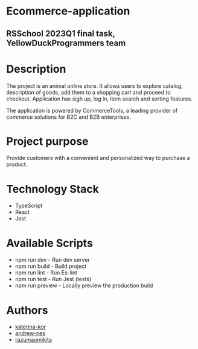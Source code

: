 # Ecommerce-application
## RSSchool 2023Q1 final task, YellowDuckProgrammers team

# Description
The project is an animal online store. It allows users to explore catalog, description of goods, add them to a shopping cart and proceed to checkout. 
Application has sigh up, log in, item search and sorting features.

The application is powered by CommerceTools, a leading provider of commerce solutions for B2C and B2B enterprises.

# Project  purpose

Provide customers with a convenient and personalized way to purchase a product.

# Technology Stack
* TypeScript
* React
* Jest

# Available Scripts
 * npm run dev - Run dev server
 * npm run build - Build project
 * npm run lint - Run Es-lint
 * npm run test - Run Jest (tests)
 * npm run preview - Locally preview the production build
    
# Authors
* [katerina-kor](https://github.com/katerina-kor)
* [andrew-nes](https://github.com/andrew-nes)
* [razumaumikita](https://github.com/razumaumikita)